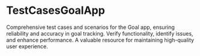 # TestCasesGoalApp
Comprehensive test cases and scenarios for the Goal app, ensuring reliability and accuracy in goal tracking. Verify functionality, identify issues, and enhance performance. A valuable resource for maintaining high-quality user experience.

